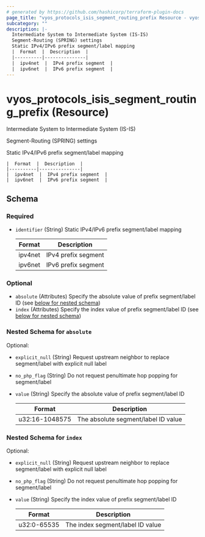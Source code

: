 ```yaml
---
# generated by https://github.com/hashicorp/terraform-plugin-docs
page_title: "vyos_protocols_isis_segment_routing_prefix Resource - vyos"
subcategory: ""
description: |-
  Intermediate System to Intermediate System (IS-IS)
  Segment-Routing (SPRING) settings
  Static IPv4/IPv6 prefix segment/label mapping
  |  Format  |  Description  |
  |----------|---------------|
  |  ipv4net  |  IPv4 prefix segment  |
  |  ipv6net  |  IPv6 prefix segment  |
---
```


# vyos_protocols_isis_segment_routing_prefix (Resource)

Intermediate System to Intermediate System (IS-IS)

Segment-Routing (SPRING) settings

Static IPv4/IPv6 prefix segment/label mapping

    |  Format  |  Description  |
    |----------|---------------|
    |  ipv4net  |  IPv4 prefix segment  |
    |  ipv6net  |  IPv6 prefix segment  |



<!-- schema generated by tfplugindocs -->
## Schema

### Required

- `identifier` (String) Static IPv4/IPv6 prefix segment/label mapping

    |  Format  |  Description  |
    |----------|---------------|
    |  ipv4net  |  IPv4 prefix segment  |
    |  ipv6net  |  IPv6 prefix segment  |

### Optional

- `absolute` (Attributes) Specify the absolute value of prefix segment/label ID (see [below for nested schema](#nestedatt--absolute))
- `index` (Attributes) Specify the index value of prefix segment/label ID (see [below for nested schema](#nestedatt--index))

<a id="nestedatt--absolute"></a>
### Nested Schema for `absolute`

Optional:

- `explicit_null` (String) Request upstream neighbor to replace segment/label with explicit null label
- `no_php_flag` (String) Do not request penultimate hop popping for segment/label
- `value` (String) Specify the absolute value of prefix segment/label ID

    |  Format  |  Description  |
    |----------|---------------|
    |  u32:16-1048575  |  The absolute segment/label ID value  |


<a id="nestedatt--index"></a>
### Nested Schema for `index`

Optional:

- `explicit_null` (String) Request upstream neighbor to replace segment/label with explicit null label
- `no_php_flag` (String) Do not request penultimate hop popping for segment/label
- `value` (String) Specify the index value of prefix segment/label ID

    |  Format  |  Description  |
    |----------|---------------|
    |  u32:0-65535  |  The index segment/label ID value  |
